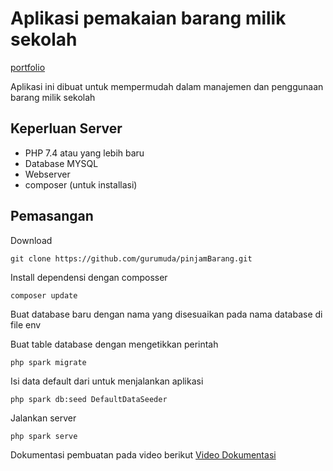 # Aplikasi pemakaian barang milik sekolah
[portfolio](https://img.shields.io/badge/PHP-777BB4?style=for-the-badge&logo=php&logoColor=white)

Aplikasi ini dibuat untuk mempermudah dalam manajemen dan penggunaan barang milik sekolah

## Keperluan Server

- PHP 7.4 atau yang lebih baru
- Database MYSQL
- Webserver
- composer (untuk installasi)

## Pemasangan

Download

```base
git clone https://github.com/gurumuda/pinjamBarang.git
```

Install dependensi dengan composser

```base
composer update
```
Buat database baru dengan nama yang disesuaikan pada nama database di file env

Buat table database dengan mengetikkan perintah
```base
php spark migrate
```

Isi data default dari untuk menjalankan aplikasi
```base
php spark db:seed DefaultDataSeeder
```

Jalankan server
```base
php spark serve
```

Dokumentasi pembuatan pada video berikut
[Video Dokumentasi](https://www.youtube.com/playlist?list=PLCQQ4mSKjCBs2poBOMMUZdCn1mcavcw2i)
